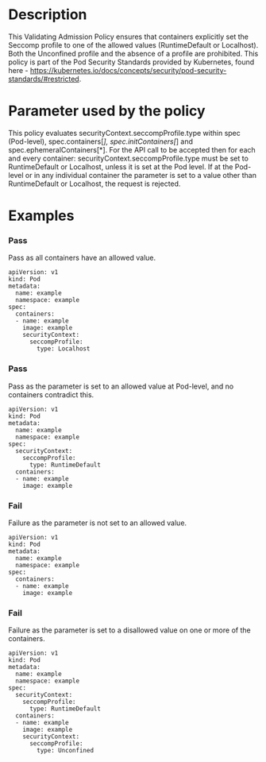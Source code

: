 # Description
This Validating Admission Policy ensures that containers explicitly set the Seccomp profile to one of the allowed values (RuntimeDefault or Localhost). Both the Unconfined profile and the absence of a profile are prohibited.
This policy is part of the Pod Security Standards provided by Kubernetes, found here - https://kubernetes.io/docs/concepts/security/pod-security-standards/#restricted.

# Parameter used by the policy
This policy evaluates securityContext.seccompProfile.type within spec (Pod-level), spec.containers[*], spec.initContainers[*] and spec.ephemeralContainers[*]. For the API call to be accepted then for each and every container: securityContext.seccompProfile.type must be set to RuntimeDefault or Localhost, unless it is set at the Pod level. If at the Pod-level or in any individual container the parameter is set to a value other than RuntimeDefault or Localhost, the request is rejected.

# Examples
### Pass
Pass as all containers have an allowed value.
```
apiVersion: v1
kind: Pod
metadata:
  name: example
  namespace: example
spec:
  containers:
  - name: example
    image: example
    securityContext:
      seccompProfile:
        type: Localhost
```
### Pass
Pass as the parameter is set to an allowed value at Pod-level, and no containers contradict this.
```
apiVersion: v1
kind: Pod
metadata:
  name: example
  namespace: example
spec:
  securityContext:
    seccompProfile:
      type: RuntimeDefault
  containers:
  - name: example
    image: example
```
### Fail
Failure as the parameter is not set to an allowed value.
```
apiVersion: v1
kind: Pod
metadata:
  name: example
  namespace: example
spec:
  containers:
  - name: example
    image: example
```
### Fail
Failure as the parameter is set to a disallowed value on one or more of the containers.
```
apiVersion: v1
kind: Pod
metadata:
  name: example
  namespace: example
spec:
  securityContext:
    seccompProfile:
      type: RuntimeDefault
  containers:
  - name: example
    image: example
    securityContext:
      seccompProfile:
        type: Unconfined
```